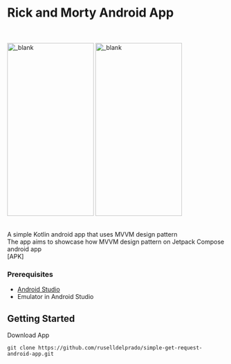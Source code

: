 # Rick and Morty Android App<br><br>


<img src="https://github.com/user-attachments/assets/85c7efdd-5e13-49bc-9528-1af161c345cc" alt="_blank" width="200px" height="400px"> 
<img src="https://github.com/user-attachments/assets/9b4912b9-1eaf-4f46-a233-116a7ededcfe" alt="_blank" width="200px" height="400px"><br><br>

A simple Kotlin android app that uses MVVM design pattern <br>
The app aims to showcase how MVVM design pattern on Jetpack Compose android app <br>
[APK]



### Prerequisites
- [Android Studio](https://developer.android.com/studio)
- Emulator in Android Studio

## Getting Started
Download App
```
git clone https://github.com/ruselldelprado/simple-get-request-android-app.git
```
